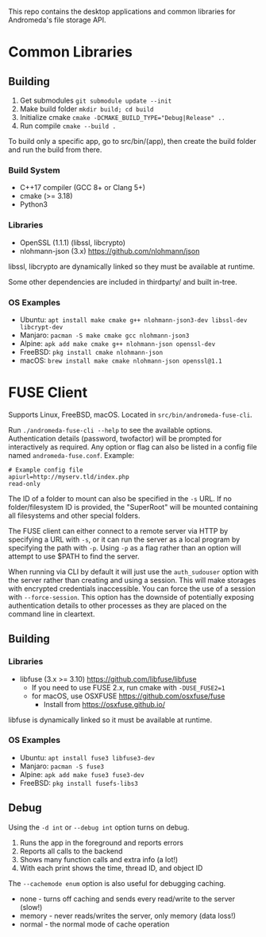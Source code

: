 
This repo contains the desktop applications and common libraries for Andromeda's file storage API. 


# Common Libraries

## Building

1. Get submodules `git submodule update --init`
2. Make build folder `mkdir build; cd build`
3. Initialize cmake `cmake -DCMAKE_BUILD_TYPE="Debug|Release" ..`
4. Run compile `cmake --build .`

To build only a specific app, go to src/bin/(app), then create the build folder and run the build from there.

### Build System

- C++17 compiler (GCC 8+ or Clang 5+)
- cmake (>= 3.18)
- Python3

### Libraries

- OpenSSL (1.1.1) (libssl, libcrypto)
- nlohmann-json (3.x) https://github.com/nlohmann/json

libssl, libcrypto are dynamically linked so they must be available at runtime.

Some other dependencies are included in thirdparty/ and built in-tree.

### OS Examples

- Ubuntu: `apt install make cmake g++ nlohmann-json3-dev libssl-dev libcrypt-dev`
- Manjaro: `pacman -S make cmake gcc nlohmann-json3`
- Alpine: `apk add make cmake g++ nlohmann-json openssl-dev`
- FreeBSD: `pkg install cmake nlohmann-json`
- macOS: `brew install make cmake nlohmann-json openssl@1.1`


# FUSE Client

Supports Linux, FreeBSD, macOS.  Located in `src/bin/andromeda-fuse-cli`.

Run `./andromeda-fuse-cli --help` to see the available options.
Authentication details (password, twofactor) will be prompted for interactively as required.
Any option or flag can also be listed in a config file named `andromeda-fuse.conf`. 
Example:
```
# Example config file
apiurl=http://myserv.tld/index.php
read-only
```

The ID of a folder to mount can also be specified in the `-s` URL.
If no folder/filesystem ID is provided, the "SuperRoot" will be mounted
containing all filesystems and other special folders.

The FUSE client can either connect to a remote server via HTTP by specifying a URL with `-s`,
or it can run the server as a local program by specifying the path with `-p`.  Using `-p` as a 
flag rather than an option will attempt to use $PATH to find the server.

When running via CLI by default it will just use the `auth_sudouser` option with the server
rather than creating and using a session.  This will make storages with encrypted credentials
inaccessible.  You can force the use of a session with `--force-session`.  This option has the
downside of potentially exposing authentication details to other processes as they are placed
on the command line in cleartext.

## Building

### Libraries

- libfuse (3.x >= 3.10) https://github.com/libfuse/libfuse
    - If you need to use FUSE 2.x, run cmake with `-DUSE_FUSE2=1`
    - for macOS, use OSXFUSE https://github.com/osxfuse/fuse
        - Install from https://osxfuse.github.io/

libfuse is dynamically linked so it must be available at runtime.

### OS Examples

- Ubuntu: `apt install fuse3 libfuse3-dev`
- Manjaro: `pacman -S fuse3`
- Alpine: `apk add make fuse3 fuse3-dev`
- FreeBSD: `pkg install fusefs-libs3`

## Debug

Using the `-d int` or `--debug int` option turns on debug.

1. Runs the app in the foreground and reports errors
2. Reports all calls to the backend
3. Shows many function calls and extra info (a lot!)
4. With each print shows the time, thread ID, and object ID

The `--cachemode enum` option is also useful for debugging caching.

- none - turns off caching and sends every read/write to the server (slow!)
- memory - never reads/writes the server, only memory (data loss!)
- normal - the normal mode of cache operation
